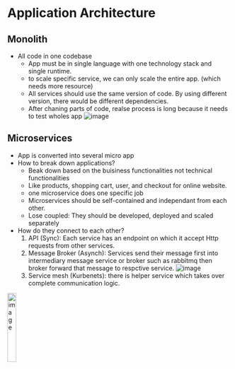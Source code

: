 # Application Architecture
## Monolith
* All code in one codebase
  * App must be in single language with one technology stack and single runtime.
  * to scale specific service, we can only scale the entire app. (which needs more resource)
  * All services should use the same version of code. By using different version, there would be different dependencies.
  * After chaning parts of code, realse process is long because it needs to test wholes app
![image](https://github.com/user-attachments/assets/249654d7-7e08-4ff3-b551-de6de8c20e38)



## Microservices
* App is converted into several micro app
* How to break down applications?
  * Beak down based on the buisiness functionalities not technical functionalities
  * Like products, shopping cart, user, and checkout for online website.
  * one microservice does one specific job
  * Microservices should be self-contained and independant from each other.
  * Lose coupled: They should be developed, deployed and scaled separately
* How do they connect to each other?
  1. API (Sync): Each service has an endpoint on which it accept Http requests from other services.
  2. Message Broker (Asynch): Services send their message first into intermediary message service or broker such as rabbitmq then broker forward that message to respctive service.
  ![image](https://github.com/user-attachments/assets/77e778ed-97f2-4d33-b870-a63dd963bc69)
  3. Service mesh (Kurbenets): there is helper service which takes over complete communication logic.
 <img src="https://github.com/user-attachments/assets/f5e2aef6-00dd-4d5c-95eb-3820e00d1e90" alt="image" width="20%">

 
